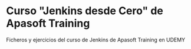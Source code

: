 # Curso "Jenkins desde Cero" de Apasoft Training
Ficheros y ejercicios del curso de Jenkins de Apasoft Training en UDEMY
